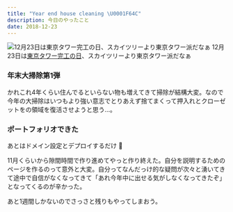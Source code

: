 ```yaml
---
title: "Year end house cleaning \U0001F64C"
description: 今日のやったこと
date: 2018-12-23
---
```


![12月23日は[東京タワー完工の日](http://www.nnh.to/12/23.html)、スカイツリーより東京タワー派だなぁ](https://cdn-images-1.medium.com/max/800/1*ahtbYZ43__O44O-oIR-Hzg.png)
12月23日は[東京タワー完工の日](http://www.nnh.to/12/23.html)、スカイツリーより東京タワー派だなぁ

### 年末大掃除第1弾

かれこれ4年くらい住んでるといらない物も増えてきて掃除が結構大変。なので今年の大掃除はいつもより強い意志でとりあえず捨てまくって押入れとクローゼットをの領域を復活させようと思う…。

### ポートフォリオできた

あとはドメイン設定とデプロイするだけ 🎉

11月くらいから隙間時間で作り進めてやっと作り終えた。自分を説明するためのページを作るのって意外と大変。自分ってなんだっけ的な疑問が次々と湧いてきて途中で自信がなくなってきて「あれ今年中に出せる気がしなくなってきたぞ」となってくるのが辛かった。

あと1週間しかないのでさっさと残りもやってしまおう。
